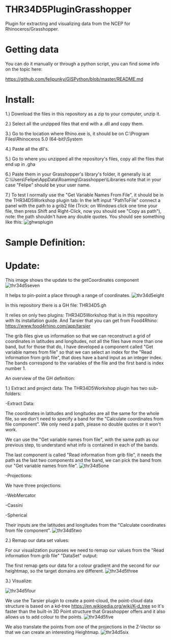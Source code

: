 # THR34D5PluginGrasshopper
Plugin for extracting and visualizing data from the NCEP for Rhinoceros/Grasshopper.

# Getting data 
You can do it manually or through a python script, you can find some info on the topic here:

https://github.com/felipunky/GISPython/blob/master/README.md

# Install:
1.) Download the files in this repository as a zip to your computer, unzip it.

2.) Select all the unzipped files that end with a .dll and copy them. 

3.) Go to the location where Rhino.exe is, it should be on C:\Program Files\Rhinoceros 5.0 (64-bit)\System

4.) Paste all the dll's.

5.) Go to where you unzipped all the repository's files, copy all the files that end up in .gha

6.) Paste them in your Grasshopper's library's folder, it generally is at C:\Users\Felipe\AppData\Roaming\Grasshopper\Libraries note that in your case "Felipe" should be your user name.

7.) To test I normally use the "Get Variable Names From File", it should be in the THR34D5Workshop plugin tab:
    In the left input "PathToFile" connect a panel with the path to a grib2 file (Trick: on Windows click one time your file, then press    Shift and Right-Click, now you should see "Copy as path"), note: the path shouldn't have any double quotes.
    You should see something like this:
    ![ghwsplugin](https://user-images.githubusercontent.com/21000020/48441067-95226e00-e758-11e8-9ba3-fdc1668bedfa.JPG)

# Sample Definition:

# Update:
This image shows the update to the getCoordinates component
![thr34d5seven](https://user-images.githubusercontent.com/21000020/48651952-23058f80-e9cb-11e8-9377-a7152bd4b847.JPG)

It helps to pin-point a place through a range of coordinates.
![thr34d5eight](https://user-images.githubusercontent.com/21000020/48651951-23058f80-e9cb-11e8-9c6e-d4e3ba5eaa75.JPG)

In this repository there is a GH file: THR34D5.gh

It relies on only two plugins: THR34D5Workshop that is in this repository with its installation guide. And Tarsier that you can get from Food4Rhino: https://www.food4rhino.com/app/tarsier

The grib files give us information so that we can reconstruct a grid of coordinates in latitudes and longitudes, not all the files have more than one band, but for those that do, I have developed a component called "Get variable names from file" so that we can select an index for the "Read information from grib file", that does have a band input as an integer index. The bands correspond to the variables of the file and the first band is index number 1.

An overview of the GH definition:

1.) Extract and project data:
The THR34D5Workshop plugin has two sub-folders:

-Extract Data:

The coordinates in latitudes and longitudes are all the same for the whole file, so we don't need to specify a band for the "Calculate coordinates from file component". We only need a path, please no double quotes or it won't work.

We can use the "Get variable names from file", with the same path as our previous step, to understand what info is contained in each of the bands.

The last component is called "Read information from grib file", it needs the path as the last two components and the band, we can pick the band from our "Get variable names from file".
![thr34d5one](https://user-images.githubusercontent.com/21000020/48444250-65c42f00-e761-11e8-9124-26fe8e15265b.JPG)
    
-Projections: 

We have three projections:

-WebMercator

-Cassini

-Spherical

Their inputs are the latitudes and longitudes from the "Calculate coordinates from file component".
![thr34d5two](https://user-images.githubusercontent.com/21000020/48444249-65c42f00-e761-11e8-8d16-0f33ef62516c.JPG)

2.) Remap our data set values:

For our visualization purposes we need to remap our values from the "Read information from grib file" "DataSet" output:

The first remap gets our data for a colour gradient and the second for our heightmap, so the target domains are different.
![thr34d5three](https://user-images.githubusercontent.com/21000020/48445373-6b6f4400-e764-11e8-894e-ee79c6a7569a.JPG)

3.) Visualize:

![thr34d5four](https://user-images.githubusercontent.com/21000020/48445668-1bdd4800-e765-11e8-8b54-429f7b25fc31.JPG)

We use the Tarsier plugin to create a point-cloud, the point-cloud data structure is based on a kd-tree https://en.wikipedia.org/wiki/K-d_tree so it's faster than the built-in 3D Point structure that Grasshopper offers and it also allows us to add colour to the points.
![thr34d5five](https://user-images.githubusercontent.com/21000020/48445927-d66d4a80-e765-11e8-947c-f94b035c4a6d.JPG)

We also translate the points from one of the projections in the Z-Vector so that we can create an interesting Heightmap.
![thr34d5six](https://user-images.githubusercontent.com/21000020/48445926-d66d4a80-e765-11e8-98d4-5575a83fccfc.JPG)
